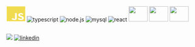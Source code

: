 <div>
  <img alt="js" height="40" width="50" src="https://raw.githubusercontent.com/devicons/devicon/master/icons/javascript/javascript-plain.svg"/>
  <img alt="typescript" height="40" width="50" src="https://cdn.jsdelivr.net/gh/devicons/devicon/icons/typescript/typescript-original.svg" />
  <img alt="node.js" height="40" width="50" src="https://cdn.jsdelivr.net/gh/devicons/devicon/icons/nodejs/nodejs-original.svg" />
  <img alt="mysql" height="40" width="50" src="https://cdn.jsdelivr.net/gh/devicons/devicon/icons/mysql/mysql-original.svg" />
  <img alt="react" height="40" width="50" src="https://cdn.jsdelivr.net/gh/devicons/devicon/icons/react/react-original.svg" />
  <img height="40" width="50" src="https://cdn.jsdelivr.net/gh/devicons/devicon/icons/nextjs/nextjs-original-wordmark.svg" />
  <img height="40" width="50" src="https://cdn.jsdelivr.net/gh/devicons/devicon/icons/nestjs/nestjs-plain.svg" />
  <img height="40" width="50" src="https://cdn.jsdelivr.net/gh/devicons/devicon/icons/nextjs/nextjs-original.svg" />
          
</div>

  
##
 
  <a href="https://www.instagram.com/eduardorossetti7/" target="_blank"><img src="https://img.shields.io/badge/-Instagram-%23E4405F?style=for-the-badge&logo=instagram&logoColor=white"></a>
  <a href="https://www.linkedin.com/in/eduardo-rossetti/" target="_blank"><img alt="linkedin" src="https://img.shields.io/badge/LinkedIn-0077B5?style=for-the-badge&logo=linkedin&logoColor=white"></a>
